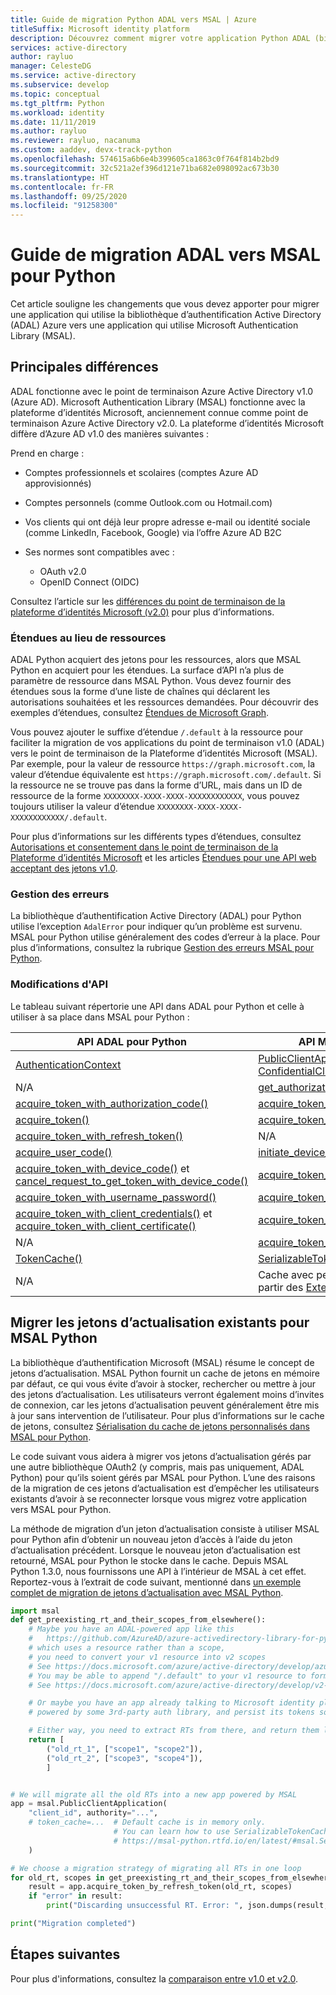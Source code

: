 ```yaml
---
title: Guide de migration Python ADAL vers MSAL | Azure
titleSuffix: Microsoft identity platform
description: Découvrez comment migrer votre application Python ADAL (bibliothèque d’authentification Active Directory) Azure vers Microsoft Authentication Library (MSAL) pour Python.
services: active-directory
author: rayluo
manager: CelesteDG
ms.service: active-directory
ms.subservice: develop
ms.topic: conceptual
ms.tgt_pltfrm: Python
ms.workload: identity
ms.date: 11/11/2019
ms.author: rayluo
ms.reviewer: rayluo, nacanuma
ms.custom: aaddev, devx-track-python
ms.openlocfilehash: 574615a6b6e4b399605ca1863c0f764f814b2bd9
ms.sourcegitcommit: 32c521a2ef396d121e71ba682e098092ac673b30
ms.translationtype: HT
ms.contentlocale: fr-FR
ms.lasthandoff: 09/25/2020
ms.locfileid: "91258300"
---
```

# <a name="adal-to-msal-migration-guide-for-python"></a>Guide de migration ADAL vers MSAL pour Python

Cet article souligne les changements que vous devez apporter pour migrer une application qui utilise la bibliothèque d’authentification Active Directory (ADAL) Azure vers une application qui utilise Microsoft Authentication Library (MSAL).

## <a name="difference-highlights"></a>Principales différences

ADAL fonctionne avec le point de terminaison Azure Active Directory v1.0 (Azure AD). Microsoft Authentication Library (MSAL) fonctionne avec la plateforme d’identités Microsoft, anciennement connue comme point de terminaison Azure Active Directory v2.0. La plateforme d’identités Microsoft diffère d’Azure AD v1.0 des manières suivantes :

Prend en charge :
  - Comptes professionnels et scolaires (comptes Azure AD approvisionnés)
  - Comptes personnels (comme Outlook.com ou Hotmail.com)
  - Vos clients qui ont déjà leur propre adresse e-mail ou identité sociale (comme LinkedIn, Facebook, Google) via l’offre Azure AD B2C

- Ses normes sont compatibles avec :
  - OAuth v2.0
  - OpenID Connect (OIDC)

Consultez l’article sur les [différences du point de terminaison de la plateforme d’identités Microsoft (v2.0)](../azuread-dev/azure-ad-endpoint-comparison.md) pour plus d’informations.

### <a name="scopes-not-resources"></a>Étendues au lieu de ressources

ADAL Python acquiert des jetons pour les ressources, alors que MSAL Python en acquiert pour les étendues. La surface d’API n’a plus de paramètre de ressource dans MSAL Python. Vous devez fournir des étendues sous la forme d’une liste de chaînes qui déclarent les autorisations souhaitées et les ressources demandées. Pour découvrir des exemples d’étendues, consultez [Étendues de Microsoft Graph](/graph/permissions-reference).

Vous pouvez ajouter le suffixe d’étendue `/.default` à la ressource pour faciliter la migration de vos applications du point de terminaison v1.0 (ADAL) vers le point de terminaison de la Plateforme d’identités Microsoft (MSAL). Par exemple, pour la valeur de ressource `https://graph.microsoft.com`, la valeur d’étendue équivalente est `https://graph.microsoft.com/.default`.  Si la ressource ne se trouve pas dans la forme d’URL, mais dans un ID de ressource de la forme `XXXXXXXX-XXXX-XXXX-XXXXXXXXXXXX`, vous pouvez toujours utiliser la valeur d’étendue `XXXXXXXX-XXXX-XXXX-XXXXXXXXXXXX/.default`.

Pour plus d’informations sur les différents types d’étendues, consultez [Autorisations et consentement dans le point de terminaison de la Plateforme d’identités Microsoft](./v2-permissions-and-consent.md) et les articles [Étendues pour une API web acceptant des jetons v1.0](./msal-v1-app-scopes.md).

### <a name="error-handling"></a>Gestion des erreurs

La bibliothèque d’authentification Active Directory (ADAL) pour Python utilise l’exception `AdalError` pour indiquer qu’un problème est survenu. MSAL pour Python utilise généralement des codes d’erreur à la place. Pour plus d’informations, consultez la rubrique [Gestion des erreurs MSAL pour Python](./msal-handling-exceptions.md?tabs=python).

### <a name="api-changes"></a>Modifications d'API

Le tableau suivant répertorie une API dans ADAL pour Python et celle à utiliser à sa place dans MSAL pour Python :

| API ADAL pour Python  | API MSAL pour Python |
| ------------------- | ---------------------------------- |
| [AuthenticationContext](https://adal-python.readthedocs.io/en/latest/#adal.AuthenticationContext)  | [PublicClientApplication ou ConfidentialClientApplication](https://msal-python.readthedocs.io/en/latest/#msal.ClientApplication.__init__)  |
| N/A  | [get_authorization_request_url()](https://msal-python.readthedocs.io/en/latest/#msal.ClientApplication.get_authorization_request_url)  |
| [acquire_token_with_authorization_code()](https://adal-python.readthedocs.io/en/latest/#adal.AuthenticationContext.acquire_token_with_authorization_code) | [acquire_token_by_authorization_code()](https://msal-python.readthedocs.io/en/latest/#msal.ClientApplication.acquire_token_by_authorization_code) |
| [acquire_token()](https://adal-python.readthedocs.io/en/latest/#adal.AuthenticationContext.acquire_token) | [acquire_token_silent()](https://msal-python.readthedocs.io/en/latest/#msal.ClientApplication.acquire_token_silent) |
| [acquire_token_with_refresh_token()](https://adal-python.readthedocs.io/en/latest/#adal.AuthenticationContext.acquire_token_with_refresh_token) | N/A |
| [acquire_user_code()](https://adal-python.readthedocs.io/en/latest/#adal.AuthenticationContext.acquire_user_code) | [initiate_device_flow()](https://msal-python.readthedocs.io/en/latest/#msal.PublicClientApplication.initiate_device_flow) |
| [acquire_token_with_device_code()](https://adal-python.readthedocs.io/en/latest/#adal.AuthenticationContext.acquire_token_with_device_code) et [cancel_request_to_get_token_with_device_code()](https://adal-python.readthedocs.io/en/latest/#adal.AuthenticationContext.cancel_request_to_get_token_with_device_code) | [acquire_token_by_device_flow()](https://msal-python.readthedocs.io/en/latest/#msal.PublicClientApplication.acquire_token_by_device_flow) |
| [acquire_token_with_username_password()](https://adal-python.readthedocs.io/en/latest/#adal.AuthenticationContext.acquire_token_with_username_password) | [acquire_token_by_username_password()](https://msal-python.readthedocs.io/en/latest/#msal.PublicClientApplication.acquire_token_by_username_password) |
| [acquire_token_with_client_credentials()](https://adal-python.readthedocs.io/en/latest/#adal.AuthenticationContext.acquire_token_with_client_credentials) et [acquire_token_with_client_certificate()](https://adal-python.readthedocs.io/en/latest/#adal.AuthenticationContext.acquire_token_with_client_certificate) | [acquire_token_for_client()](https://msal-python.readthedocs.io/en/latest/#msal.ConfidentialClientApplication.acquire_token_for_client) |
| N/A | [acquire_token_on_behalf_of()](https://msal-python.readthedocs.io/en/latest/#msal.ConfidentialClientApplication.acquire_token_on_behalf_of) |
| [TokenCache()](https://adal-python.readthedocs.io/en/latest/#adal.TokenCache) | [SerializableTokenCache()](https://msal-python.readthedocs.io/en/latest/#msal.SerializableTokenCache) |
| N/A | Cache avec persistance, disponible à partir des [Extensions MSAL](https://github.com/marstr/original-microsoft-authentication-extensions-for-python) |

## <a name="migrate-existing-refresh-tokens-for-msal-python"></a>Migrer les jetons d’actualisation existants pour MSAL Python

La bibliothèque d’authentification Microsoft (MSAL) résume le concept de jetons d’actualisation. MSAL Python fournit un cache de jetons en mémoire par défaut, ce qui vous évite d’avoir à stocker, rechercher ou mettre à jour des jetons d’actualisation. Les utilisateurs verront également moins d’invites de connexion, car les jetons d’actualisation peuvent généralement être mis à jour sans intervention de l’utilisateur. Pour plus d’informations sur le cache de jetons, consultez [Sérialisation du cache de jetons personnalisés dans MSAL pour Python](msal-python-token-cache-serialization.md).

Le code suivant vous aidera à migrer vos jetons d’actualisation gérés par une autre bibliothèque OAuth2 (y compris, mais pas uniquement, ADAL Python) pour qu’ils soient gérés par MSAL pour Python. L’une des raisons de la migration de ces jetons d’actualisation est d’empêcher les utilisateurs existants d’avoir à se reconnecter lorsque vous migrez votre application vers MSAL pour Python.

La méthode de migration d’un jeton d’actualisation consiste à utiliser MSAL pour Python afin d’obtenir un nouveau jeton d’accès à l’aide du jeton d’actualisation précédent. Lorsque le nouveau jeton d’actualisation est retourné, MSAL pour Python le stocke dans le cache.
Depuis MSAL Python 1.3.0, nous fournissons une API à l’intérieur de MSAL à cet effet.
Reportez-vous à l’extrait de code suivant, mentionné dans [un exemple complet de migration de jetons d’actualisation avec MSAL Python](https://github.com/AzureAD/microsoft-authentication-library-for-python/blob/1.3.0/sample/migrate_rt.py#L28-L67).

```python
import msal
def get_preexisting_rt_and_their_scopes_from_elsewhere():
    # Maybe you have an ADAL-powered app like this
    #   https://github.com/AzureAD/azure-activedirectory-library-for-python/blob/1.2.3/sample/device_code_sample.py#L72
    # which uses a resource rather than a scope,
    # you need to convert your v1 resource into v2 scopes
    # See https://docs.microsoft.com/azure/active-directory/develop/azure-ad-endpoint-comparison#scopes-not-resources
    # You may be able to append "/.default" to your v1 resource to form a scope
    # See https://docs.microsoft.com/azure/active-directory/develop/v2-permissions-and-consent#the-default-scope

    # Or maybe you have an app already talking to Microsoft identity platform v2,
    # powered by some 3rd-party auth library, and persist its tokens somehow.

    # Either way, you need to extract RTs from there, and return them like this.
    return [
        ("old_rt_1", ["scope1", "scope2"]),
        ("old_rt_2", ["scope3", "scope4"]),
        ]


# We will migrate all the old RTs into a new app powered by MSAL
app = msal.PublicClientApplication(
    "client_id", authority="...",
    # token_cache=...  # Default cache is in memory only.
                       # You can learn how to use SerializableTokenCache from
                       # https://msal-python.rtfd.io/en/latest/#msal.SerializableTokenCache
    )

# We choose a migration strategy of migrating all RTs in one loop
for old_rt, scopes in get_preexisting_rt_and_their_scopes_from_elsewhere():
    result = app.acquire_token_by_refresh_token(old_rt, scopes)
    if "error" in result:
        print("Discarding unsuccessful RT. Error: ", json.dumps(result, indent=2))

print("Migration completed")
```


## <a name="next-steps"></a>Étapes suivantes

Pour plus d'informations, consultez la [comparaison entre v1.0 et v2.0](../azuread-dev/azure-ad-endpoint-comparison.md).
